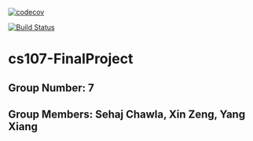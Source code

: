 [![codecov](https://codecov.io/gh/AsiaUnionCS107/cs107-FinalProject/branch/master/graph/badge.svg?token=1WWKZG2QDY)](https://codecov.io/gh/AsiaUnionCS107/cs107-FinalProject)

[![Build Status](https://travis-ci.com/AsiaUnionCS107/cs107-FinalProject.svg?token=pqRtMycXfpkkm2ECcHPs&branch=master)](https://travis-ci.com/AsiaUnionCS107/cs107-FinalProject)


# cs107-FinalProject

## Group Number: 7

## Group Members: Sehaj Chawla, Xin Zeng, Yang Xiang


